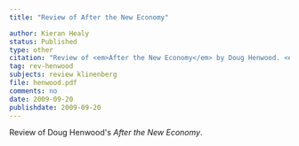 ```yaml
---
title: "Review of After the New Economy"

author: Kieran Healy
status: Published
type: other
citation: "Review of <em>After the New Economy</em> by Doug Henwood. <em>European Economic Sociology Newsletter</em>, 6(3):37–38."
tag: rev-henwood
subjects: review klinenberg
file: henwood.pdf
comments: no
date: 2009-09-20
publishdate: 2009-09-20
---
```

Review of Doug Henwood's <em>After the New Economy</em>.
